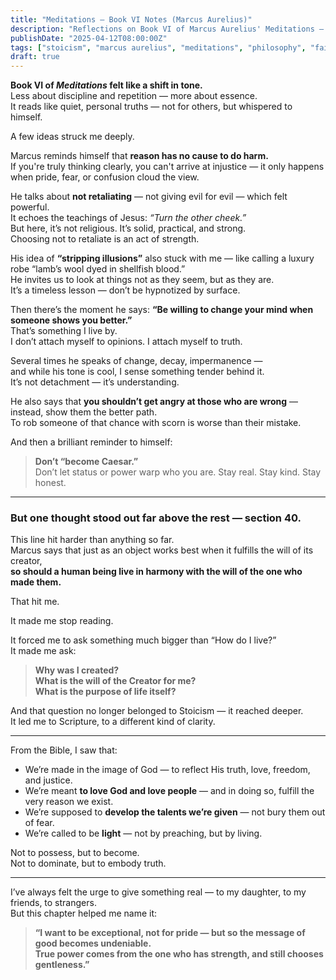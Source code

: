 ```yaml
---
title: "Meditations – Book VI Notes (Marcus Aurelius)"
description: "Reflections on Book VI of Marcus Aurelius' Meditations — practical philosophy, quiet revolutions of thought, and a deeper confrontation with the question: what were we created for?"
publishDate: "2025-04-12T08:00:00Z"
tags: ["stoicism", "marcus aurelius", "meditations", "philosophy", "faith", "existence", "reflection"]
draft: true
---
```


**Book VI of *Meditations* felt like a shift in tone.**  
Less about discipline and repetition — more about essence.  
It reads like quiet, personal truths — not for others, but whispered to himself.

A few ideas struck me deeply.

Marcus reminds himself that **reason has no cause to do harm.**  
If you're truly thinking clearly, you can't arrive at injustice — it only happens when pride, fear, or confusion cloud the view.

He talks about **not retaliating** — not giving evil for evil — which felt powerful.  
It echoes the teachings of Jesus: *“Turn the other cheek.”*  
But here, it’s not religious. It’s solid, practical, and strong.  
Choosing not to retaliate is an act of strength.

His idea of **“stripping illusions”** also stuck with me — like calling a luxury robe “lamb’s wool dyed in shellfish blood.”  
He invites us to look at things not as they seem, but as they are.  
It’s a timeless lesson — don’t be hypnotized by surface.

Then there’s the moment he says: **“Be willing to change your mind when someone shows you better.”**  
That’s something I live by.  
I don’t attach myself to opinions. I attach myself to truth.

Several times he speaks of change, decay, impermanence —  
and while his tone is cool, I sense something tender behind it.  
It’s not detachment — it’s understanding.

He also says that **you shouldn’t get angry at those who are wrong** — instead, show them the better path.  
To rob someone of that chance with scorn is worse than their mistake.

And then a brilliant reminder to himself:  
> **Don’t “become Caesar.”**  
Don’t let status or power warp who you are. Stay real. Stay kind. Stay honest.

---

### But one thought stood out far above the rest — section 40.  

This line hit harder than anything so far.  
Marcus says that just as an object works best when it fulfills the will of its creator,  
**so should a human being live in harmony with the will of the one who made them.**

That hit me.

It made me stop reading.

It forced me to ask something much bigger than “How do I live?”  
It made me ask:

> **Why was I created?  
What is the will of the Creator for me?  
What is the purpose of life itself?**

And that question no longer belonged to Stoicism — it reached deeper.  
It led me to Scripture, to a different kind of clarity.

---

From the Bible, I saw that:

- We’re made in the image of God — to reflect His truth, love, freedom, and justice.
- We’re meant **to love God and love people** — and in doing so, fulfill the very reason we exist.
- We’re supposed to **develop the talents we’re given** — not bury them out of fear.
- We’re called to be **light** — not by preaching, but by living.

Not to possess, but to become.  
Not to dominate, but to embody truth.

---

I’ve always felt the urge to give something real — to my daughter, to my friends, to strangers.  
But this chapter helped me name it:

> **“I want to be exceptional, not for pride — but so the message of good becomes undeniable.  
> True power comes from the one who has strength, and still chooses gentleness.”**

